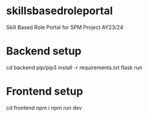 # skillsbasedroleportal

Skill Based Role Portal for SPM Project AY23/24

# Backend setup

cd backend
pip/pip3 install -r requirements.txt
flask run

# Frontend setup

cd frontend
npm i
npm run dev
